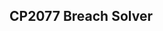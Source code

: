<link rel="stylesheet" href="styles/style.css">
<script type="text/javascript" src="https://code.jquery.com/jquery-3.5.1.min.js"></script>
<script type="text/javascript" src="scripts/solver.js"></script>
<script type="text/javascript" src="scripts/main.js"></script>

## CP2077 Breach Solver
